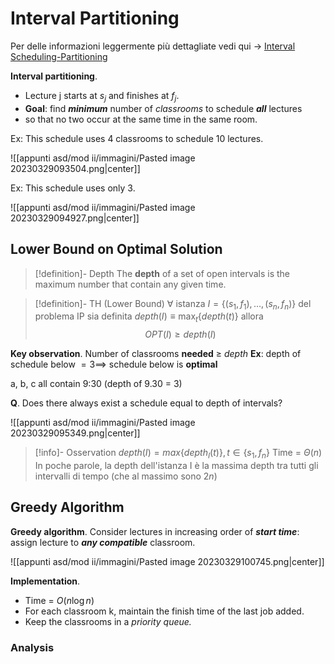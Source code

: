 # Interval Partitioning

Per delle informazioni leggermente più dettagliate vedi qui -> [Interval Scheduling-Partitioning](https://stumash.github.io/Algorithm_Notes/greedy/intervals/intervals.html)

**Interval partitioning**.
- Lecture j starts at $s_j$ and finishes at $f_j$.
- **Goal**: find _**minimum**_ number of _classrooms_ to schedule _**all**_ lectures
- so that no two occur at the same time in the same room.

Ex: This schedule uses 4 classrooms to schedule 10 lectures.

![[appunti asd/mod ii/immagini/Pasted image 20230329093504.png|center]]

Ex: This schedule uses only 3.

![[appunti asd/mod ii/immagini/Pasted image 20230329094927.png|center]]

## Lower Bound on Optimal Solution

>[!definition]- Depth
>The **depth** of a set of open intervals is the maximum number that contain
>any given time.

>[!definition]- TH (Lower Bound)
>$\forall$ istanza $I=\{(s_1,f_1),\dots,(s_n,f_n)\}$ del problema IP sia definita $depth(I)\equiv\max_t\{depth(t)\}$ allora
>$$OPT(I)\geq depth(I)$$

**Key observation**. Number of classrooms **needed** $\geq$ _depth_
**Ex**: depth of schedule below $=3\implies$ schedule below is **optimal**

a, b, c all contain 9:30 (depth of 9.30 = 3)

**Q**. Does there always exist a schedule equal to depth of intervals?

![[appunti asd/mod ii/immagini/Pasted image 20230329095349.png|center]]

>[!info]- Osservation
>$depth(I)=max\{depth_I(t)\},t\in\{s_1,f_n\}$
>Time = $\Theta(n)$
>In poche parole, la depth dell'istanza I è la massima depth tra tutti gli intervalli di tempo (che al massimo sono $2n$)

## Greedy Algorithm

**Greedy algorithm**. Consider lectures in increasing order of _**start time**_: assign lecture to _**any compatible**_ classroom.

![[appunti asd/mod ii/immagini/Pasted image 20230329100745.png|center]]


**Implementation**. 
- Time = $O(n\log n)$
- For each classroom k, maintain the finish time of the last job added.
- Keep the classrooms in a _priority queue._

### Analysis





